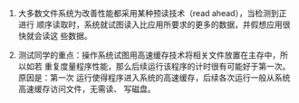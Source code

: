 1. 大多数文件系统为改善性能都采用某种预读技术（read ahead），当检测到正进行
顺序读取时，系统就试图读入比应用所要求的更多的数据，并假想应用很快就会读这
些数据。

2. 测试同学的重点：操作系统试图用高速缓存技术将相关文件放置在主存中，所以如若
重复度量程序性能，那么后续运行该程序的计时很有可能好于第一次。原因是：第一次
运行使得程序进入系统的高速缓存，后续各次运行一般从系统高速缓存访问文件，无需读、
写磁盘。
